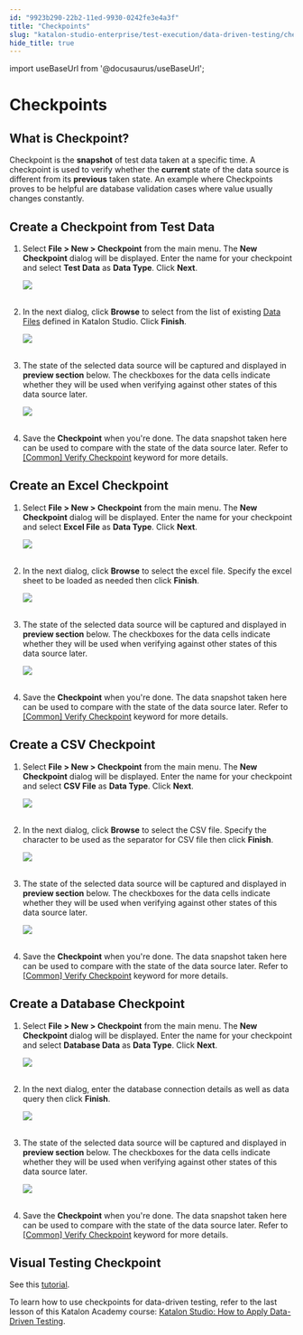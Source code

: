 ```yaml
---
id: "9923b290-22b2-11ed-9930-0242fe3e4a3f"
title: "Checkpoints"
slug: "katalon-studio-enterprise/test-execution/data-driven-testing/checkpoints"
hide_title: true
---
```

import useBaseUrl from '@docusaurus/useBaseUrl';

    

# <a id="id_manage-checkpoints" class="anchor_top_offset"/><a id="ariaid-title1" class="anchor_top_offset"/>Checkpoints

    
    
  

## <a id="id_1" class="anchor_top_offset"/>What is Checkpoint?

<p xmlns="http://www.w3.org/1999/xhtml" className="p">Checkpoint is the <strong className="ph b">snapshot</strong> of test data taken   at a specific time. A checkpoint is used to verify whether the   <strong className="ph b">current</strong> state of the data source is different from   its <strong className="ph b">previous</strong> taken state. An example where   Checkpoints proves to be helpful are database validation cases   where value usually changes constantly.</p> 

## <a id="id_2" class="anchor_top_offset"/>Create a Checkpoint from Test Data

<ol xmlns="http://www.w3.org/1999/xhtml" className="ol"><li className="li">     <p className="p">Select <strong className="ph b">File &gt; New &gt;         Checkpoint</strong> from the main menu. The <strong className="ph b">New         Checkpoint</strong> dialog will be displayed. Enter the name       for your checkpoint and select <strong className="ph b">Test         Data</strong> as <strong className="ph b">Data Type</strong>.       Click <strong className="ph b">Next</strong>.</p>     <p className="p">       <img className="image" src={useBaseUrl("https://github.com/katalon-studio/docs-images/raw/master/katalon-studio/docs/manage-checkpoints/image2017-2-6-133A543A6.png")} /><br /><br />     </p>   </li><li className="li">     <p className="p">In the next dialog, click <strong className="ph b">Browse</strong> to select from       the list of existing <a className="xref" href="/docs/legacy/katalon-studio-enterprise/test-execution/data-driven-testing/manage-test-data">Data         Files</a> defined in Katalon Studio. Click       <strong className="ph b">Finish</strong>.</p>     <p className="p">       <img className="image" src={useBaseUrl("https://github.com/katalon-studio/docs-images/raw/master/katalon-studio/docs/manage-checkpoints/image2017-2-6-133A583A28.png")} /><br /><br />     </p>   </li><li className="li">     <p className="p">The state of the selected data source will be captured and       displayed in <strong className="ph b">preview section</strong> below. The       checkboxes for the data cells indicate whether they will be used       when verifying against other states of this data source       later.</p>     <p className="p">       <img className="image" src={useBaseUrl("https://github.com/katalon-studio/docs-images/raw/master/katalon-studio/docs/manage-checkpoints/image2017-2-6-143A23A6.png")} /><br /><br />     </p>   </li><li className="li">     <p className="p">Save the <strong className="ph b">Checkpoint</strong> when you're done. The data       snapshot taken here can be used to compare with the state of the       data source later. Refer to <a className="xref" href="/docs/legacy/katalon-studio-enterprise/keywords/common-assertions/common-verify-checkpoint">[Common] Verify         Checkpoint</a> keyword for more details.</p>   </li></ol> 

## <a id="id_3" class="anchor_top_offset"/>Create an Excel Checkpoint

<ol xmlns="http://www.w3.org/1999/xhtml" className="ol"><li className="li">     <p className="p">Select <strong className="ph b">File &gt; New &gt;         Checkpoint</strong> from the main menu. The <strong className="ph b">New         Checkpoint</strong> dialog will be displayed. Enter the name       for your checkpoint and select <strong className="ph b">Excel         File</strong> as <strong className="ph b">Data Type</strong>.       Click <strong className="ph b">Next</strong>.</p>     <p className="p">       <img className="image" src={useBaseUrl("https://github.com/katalon-studio/docs-images/raw/master/katalon-studio/docs/manage-checkpoints/image2017-2-6-143A253A30.png")} /><br /><br />     </p>   </li><li className="li">     <p className="p">In the next dialog, click <strong className="ph b">Browse</strong> to       select the excel file. Specify the excel sheet to be loaded as       needed then click <strong className="ph b">Finish</strong>.</p>     <p className="p">       <img className="image" src={useBaseUrl("https://github.com/katalon-studio/docs-images/raw/master/katalon-studio/docs/manage-checkpoints/image2017-2-6-143A283A6.png")} /><br /><br />     </p>   </li><li className="li">     <p className="p">The state of the selected data source will be captured and       displayed in <strong className="ph b">preview section</strong> below. The checkboxes       for the data cells indicate whether they will be used when       verifying against other states of this data source later.</p>     <p className="p">       <img className="image" src={useBaseUrl("https://github.com/katalon-studio/docs-images/raw/master/katalon-studio/docs/manage-checkpoints/image2017-2-6-143A333A10.png")} /><br /><br />     </p>   </li><li className="li">     <p className="p">Save the <strong className="ph b">Checkpoint</strong> when you're done.       The data snapshot taken here can be used to compare with the state       of the data source later. Refer to <a className="xref" href="/docs/legacy/katalon-studio-enterprise/keywords/common-assertions/common-verify-checkpoint">[Common] Verify         Checkpoint</a> keyword for more details.</p>   </li></ol> 

## <a id="id_4" class="anchor_top_offset"/>Create a CSV Checkpoint

<ol xmlns="http://www.w3.org/1999/xhtml" className="ol"><li className="li">     <p className="p">Select <strong className="ph b">File &gt; New &gt;         Checkpoint</strong> from the main menu. The <strong className="ph b">New         Checkpoint</strong> dialog will be displayed. Enter the name       for your checkpoint and select <strong className="ph b">CSV         File</strong> as <strong className="ph b">Data Type</strong>.       Click <strong className="ph b">Next</strong>.</p>     <p className="p">       <img className="image" src={useBaseUrl("https://github.com/katalon-studio/docs-images/raw/master/katalon-studio/docs/manage-checkpoints/image2017-2-6-143A413A1.png")} /><br /><br />     </p>   </li><li className="li">     <p className="p">In the next dialog, click <strong className="ph b">Browse</strong> to       select the CSV file. Specify the character to be used as the       separator for CSV file then       click <strong className="ph b">Finish</strong>.</p>     <p className="p">       <img className="image" src={useBaseUrl("https://github.com/katalon-studio/docs-images/raw/master/katalon-studio/docs/manage-checkpoints/image2017-2-6-143A413A52.png")} /><br /><br />     </p>   </li><li className="li">     <p className="p">The state of the selected data source will be captured and       displayed in <strong className="ph b">preview section</strong> below. The       checkboxes for the data cells indicate whether they will be used       when verifying against other states of this data source       later.</p>     <p className="p">       <img className="image" src={useBaseUrl("https://github.com/katalon-studio/docs-images/raw/master/katalon-studio/docs/manage-checkpoints/image2017-2-6-143A423A57.png")} /><br /><br />     </p>   </li><li className="li">Save the <strong className="ph b">Checkpoint</strong> when you're     done. The data snapshot taken here can be used to compare with the     state of the data source later. Refer to <a className="xref" href="/docs/legacy/katalon-studio-enterprise/keywords/common-assertions/common-verify-checkpoint">[Common] Verify       Checkpoint</a> keyword for more details.</li></ol> 

## <a id="id_5" class="anchor_top_offset"/>Create a Database Checkpoint

<ol xmlns="http://www.w3.org/1999/xhtml" className="ol"><li className="li">     <p className="p">Select <strong className="ph b">File &gt; New &gt;         Checkpoint</strong> from the main menu. The <strong className="ph b">New         Checkpoint</strong> dialog will be displayed. Enter the name       for your checkpoint and select <strong className="ph b">Database         Data</strong> as <strong className="ph b">Data Type</strong>.       Click <strong className="ph b">Next</strong>.</p>     <p className="p">       <img className="image" src={useBaseUrl("https://github.com/katalon-studio/docs-images/raw/master/katalon-studio/docs/manage-checkpoints/image2017-2-6-143A433A42.png")} /><br /><br />     </p>   </li><li className="li">     <p className="p">In the next dialog, enter the database connection details as       well as data query then click <strong className="ph b">Finish</strong>.</p>     <p className="p">       <img className="image" src={useBaseUrl("https://github.com/katalon-studio/docs-images/raw/master/katalon-studio/docs/manage-checkpoints/image2017-2-6-143A463A12.png")} /><br /><br />     </p>   </li><li className="li">     <p className="p">The state of the selected data source will be captured and       displayed in <strong className="ph b">preview section</strong> below. The       checkboxes for the data cells indicate whether they will be used       when verifying against other states of this data source       later.</p>     <p className="p">       <img className="image" src={useBaseUrl("https://github.com/katalon-studio/docs-images/raw/master/katalon-studio/docs/manage-checkpoints/image2017-2-6-143A473A42.png")} /><br /><br />     </p>   </li><li className="li">Save the <strong className="ph b">Checkpoint</strong> when you're     done. The data snapshot taken here can be used to compare with the     state of the data source later. Refer to <a className="xref" href="/docs/legacy/katalon-studio-enterprise/keywords/common-assertions/common-verify-checkpoint">[Common] Verify       Checkpoint</a> keyword for more details.</li></ol> 

## <a id="id_6" class="anchor_top_offset"/>Visual Testing Checkpoint

<p xmlns="http://www.w3.org/1999/xhtml" className="p">See this <a className="xref j-external-link" href="https://forum.katalon.com/t/update-with-katalon-studio-7-7-early-release-of-katalon-testops-visual-testing-image-comparison/45557" target="_blank">tutorial</a>.</p> 
<p xmlns="http://www.w3.org/1999/xhtml" className="p">To learn how to use checkpoints for data-driven testing, refer to the last lesson of this Katalon Academy course: <a className="xref j-external-link" href="https://academy.katalon.com/courses/data-driven-testing/?utm_source=kat_docs&utm_medium=checkpoints" target="_blank">Katalon Studio: How to Apply Data-Driven Testing</a>.</p> 
